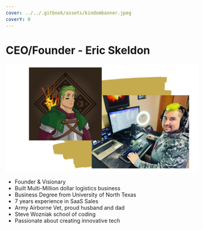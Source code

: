 ```yaml
---
cover: ../../.gitbook/assets/kindombanner.jpeg
coverY: 0
---
```


# CEO/Founder - Eric Skeldon

![](<../../.gitbook/assets/Eric-KW-NFT-Funnel-Graphics-10- (1).png>)

* Founder & Visionary&#x20;
* Built Multi-Million dollar logistics business&#x20;
* Business Degree from University of North Texas
* 7 years experience in SaaS Sales
* Army Airborne Vet, proud husband and dad&#x20;
* Steve Wozniak school of coding&#x20;
* Passionate about creating innovative tech

